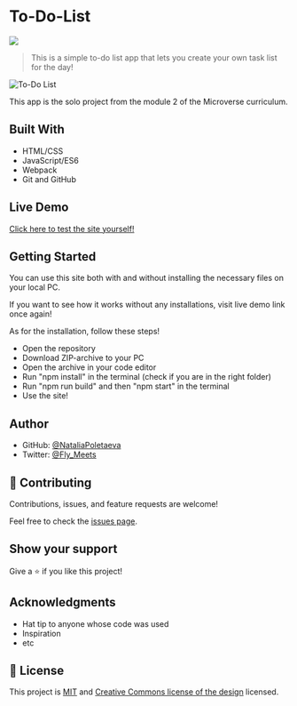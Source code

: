 # To-Do-List

![](https://img.shields.io/badge/Microverse-blueviolet)

> This is a simple to-do list app that lets you create your own task list for the day! 

![To-Do List](https://user-images.githubusercontent.com/91270103/144245768-87e900c1-e107-4bc8-97f4-19752dd3e7d6.png)

This app is the solo project from the module 2 of the Microverse curriculum.

## Built With

- HTML/CSS
- JavaScript/ES6
- Webpack
- Git and GitHub

## Live Demo

[Click here to test the site yourself!](https://nataliapoletaeva.github.io/To-Do-Review/dist/)

## Getting Started

You can use this site both with and without installing the necessary files on your local PC. 

If you want to see how it works without any installations, visit live demo link once again!

As for the installation, follow these steps!

- Open the repository
- Download ZIP-archive to your PC
- Open the archive in your code editor
- Run "npm install" in the terminal (check if you are in the right folder)
- Run "npm run build" and then "npm start" in the terminal
- Use the site!

## Author

- GitHub: [@NataliaPoletaeva](https://github.com/NataliaPoletaeva)
- Twitter: [@Fly_Meets](https://twitter.com/Fly_Meets)

## 🤝 Contributing

Contributions, issues, and feature requests are welcome!

Feel free to check the [issues page](../../issues/).

## Show your support

Give a ⭐️ if you like this project!

## Acknowledgments

- Hat tip to anyone whose code was used
- Inspiration
- etc

## 📝 License

This project is [MIT](./MIT.md) and [Creative Commons license of the design](https://creativecommons.org/licenses/by-nc/4.0/) licensed.
